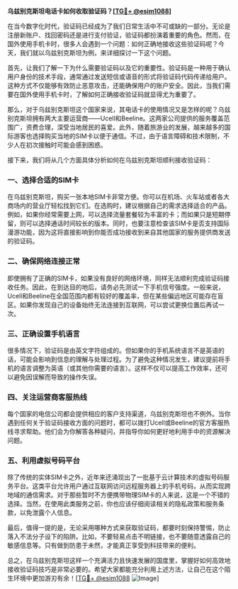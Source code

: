 **乌兹别克斯坦电话卡如何收取验证码？[[TG💪+ @esim1088](https://t.me/s/esim1088)]**

在当今数字化时代，验证码已经成为了我们日常生活中不可或缺的一部分。无论是注册新账户、找回密码还是进行支付验证，验证码都扮演着重要的角色。然而，在国外使用手机卡时，很多人会遇到一个问题：如何正确地接收这些验证码呢？今天，我们就以乌兹别克斯坦为例，来详细探讨一下这个问题。

首先，让我们了解一下为什么需要验证码以及它的重要性。验证码是一种用于确认用户身份的技术手段，通常通过发送短信或语音的形式将验证码代码传递给用户。这种方式不仅能够有效防止恶意攻击，还能确保用户的账户安全。因此，当我们需要在国外使用手机卡时，了解如何正确接收验证码就显得尤为重要了。

那么，对于乌兹别克斯坦这个国家来说，其电话卡的使用情况又是怎样的呢？乌兹别克斯坦拥有两大主要运营商——Ucell和Beeline。这两家公司提供的服务覆盖范围广，资费合理，深受当地居民的喜爱。此外，随着旅游业的发展，越来越多的国际游客也选择购买当地的SIM卡以便于通信。不过，由于语言障碍和技术限制，不少人在初次接触时可能会感到困惑。

接下来，我们将从几个方面具体分析如何在乌兹别克斯坦顺利接收验证码：

### 一、选择合适的SIM卡

在乌兹别克斯坦，购买一张本地SIM卡非常方便。你可以在机场、火车站或者各大商场内的营业厅轻松找到它们。在选购时，建议根据自己的需求选择适合的产品。例如，如果你经常需要上网，可以选择流量套餐较为丰富的卡；而如果只是短期停留，则可以选择通话时间较长的版本。同时，也要注意检查该SIM卡是否支持国际漫游功能，因为这将直接影响到你能否成功接收到来自其他国家的服务提供商发送的验证码。

### 二、确保网络连接正常

即使拥有了正确的SIM卡，如果没有良好的网络环境，同样无法顺利完成验证码接收任务。因此，在到达目的地后，请务必先测试一下手机信号强度。一般来说，Ucell和Beeline在全国范围内都有较好的覆盖率，但在某些偏远地区可能存在盲区。如果你发现自己的设备始终无法连接到互联网，可以尝试更换位置后再试一次。

### 三、正确设置手机语言

很多情况下，验证码是由英文字符组成的。但如果你的手机系统语言不是英语的话，可能会影响到信息的理解与处理过程。为了避免这种情况发生，建议提前将手机的语言调整为英语（或其他你需要的语言）。这样不仅可以提高工作效率，还可以避免因误解而导致的操作失误。

### 四、关注运营商客服热线

每个国家的电信公司都会提供相应的客户支持渠道，乌兹别克斯坦也不例外。当你遇到任何关于验证码接收方面的问题时，都可以拨打Ucell或Beeline的官方客服热线寻求帮助。他们会为你解答各种疑问，并指导你如何更好地利用手中的资源解决问题。

### 五、利用虚拟号码平台

除了传统的实体SIM卡之外，近年来还涌现出了一批基于云计算技术的虚拟号码服务平台。这类平台允许用户通过互联网访问远程服务器上的手机号码，从而实现跨地域的通信需求。对于那些暂时不方便携带物理SIM卡的人来说，这是一个不错的选择。当然，在使用此类服务之前，你也应该仔细阅读相关的隐私政策和服务条款，以免泄露个人信息。

最后，值得一提的是，无论采用哪种方式来获取验证码，都要时刻保持警惕，防止落入不法分子设下的陷阱。比如，不要轻易点击不明链接，也不要随意透露自己的敏感信息等。只有做到防患于未然，才能真正享受到科技带来的便利。

总之，在乌兹别克斯坦这样一个充满活力且快速发展的国度里，掌握好如何高效地接收验证码技巧是非常必要的。希望大家都能充分利用上述方法，让自己在这个陌生环境中更加游刃有余！[[TG💪+ @esim1088](https://t.me/s/esim1088) ![Image](https://i.postimg.cc/4NQfJmqS/Snipaste-2025-05-13-00-14-12.png)]